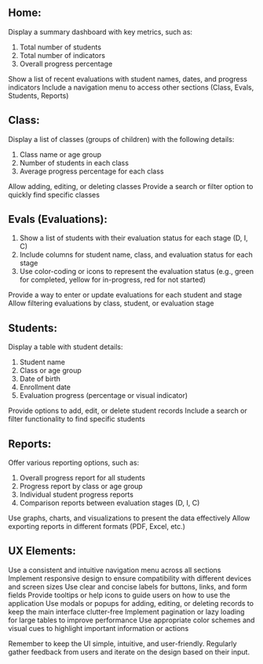 ## Home:

  Display a summary dashboard with key metrics, such as:
  1. Total number of students
  2. Total number of indicators
  3. Overall progress percentage

  Show a list of recent evaluations with student names, dates, and progress indicators
  Include a navigation menu to access other sections (Class, Evals, Students, Reports)

## Class:

  Display a list of classes (groups of children) with the following details:
  1. Class name or age group
  2. Number of students in each class
  3. Average progress percentage for each class

  Allow adding, editing, or deleting classes
  Provide a search or filter option to quickly find specific classes

## Evals (Evaluations):

  1. Show a list of students with their evaluation status for each stage (D, I, C)
  2. Include columns for student name, class, and evaluation status for each stage
  3. Use color-coding or icons to represent the evaluation status (e.g., green for completed, yellow for in-progress, red for not started)

  Provide a way to enter or update evaluations for each student and stage
  Allow filtering evaluations by class, student, or evaluation stage

## Students:

  Display a table with student details:
  1. Student name
  2. Class or age group
  3. Date of birth
  4. Enrollment date
  5. Evaluation progress (percentage or visual indicator)

  Provide options to add, edit, or delete student records
  Include a search or filter functionality to find specific students

## Reports:

  Offer various reporting options, such as:
  1. Overall progress report for all students
  2. Progress report by class or age group
  3. Individual student progress reports
  4. Comparison reports between evaluation stages (D, I, C)

  Use graphs, charts, and visualizations to present the data effectively
  Allow exporting reports in different formats (PDF, Excel, etc.)

## UX Elements:

  Use a consistent and intuitive navigation menu across all sections
  Implement responsive design to ensure compatibility with different devices and screen sizes
  Use clear and concise labels for buttons, links, and form fields
  Provide tooltips or help icons to guide users on how to use the application
  Use modals or popups for adding, editing, or deleting records to keep the main interface clutter-free
  Implement pagination or lazy loading for large tables to improve performance
  Use appropriate color schemes and visual cues to highlight important information or actions

Remember to keep the UI simple, intuitive, and user-friendly. Regularly gather feedback from users and iterate on the design based on their input.
